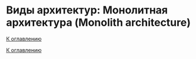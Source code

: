 # Виды архитектур: Монолитная архитектура (Monolith architecture)

<!--

-->

[К оглавлению](../../README.md)



[К оглавлению](../../README.md)
